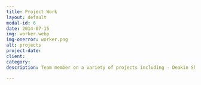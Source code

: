 ```yaml
---
title: Project Work
layout: default
modal-id: 6
date: 2014-07-15
img: worker.webp
img-onerror: worker.png
alt: projects
project-date:
client:
category:
description: Team member on a variety of projects including - Deakin Shell Eco-Marathon, Autonomous Ground Vehicle Competition (AGVC), and an industrial UAV research project.

---
```

